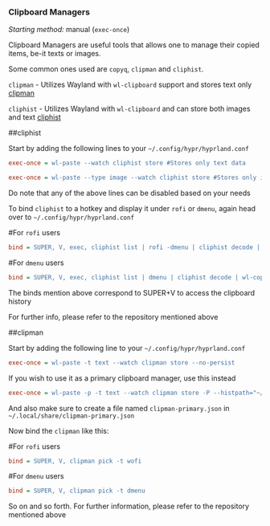 ### Clipboard Managers
_Starting method:_ manual (`exec-once`)

Clipboard Managers are useful tools that allows one to manage their copied items, be-it texts or images.

Some common ones used are `copyq`, `clipman` and `cliphist`.

`clipman` - Utilizes Wayland  with `wl-clipboard` support and stores text only [clipman](https://github.com/yory8/clipman)

`cliphist` - Utilizes Wayland with `wl-clipboard` and can store both images and text [cliphist](https://github.com/sentriz/cliphist) 

##cliphist

Start by adding the following lines to your `~/.config/hypr/hyprland.conf`

```ini
exec-once = wl-paste --watch cliphist store #Stores only text data

exec-once = wl-paste --type image --watch cliphist store #Stores only image data
```
Do note that any of the above lines can be disabled based on your needs

To bind `cliphist` to a hotkey and display it under `rofi` or `dmenu`, again head over to `~/.config/hypr/hyprland.conf`

#For `rofi` users
```ini
bind = SUPER, V, exec, cliphist list | rofi -dmenu | cliphist decode | wl-copy
```

#For `dmenu` users
```ini
bind = SUPER, V, exec, cliphist list | dmenu | cliphist decode | wl-copy
```
The binds mention above correspond to SUPER+V to access the clipboard history

For further info, please refer to the repository mentioned above

##clipman  

Start by adding the following line to your `~/.config/hypr/hyprland.conf`

```ini
exec-once = wl-paste -t text --watch clipman store --no-persist
```
If you wish to use it as a primary clipboard manager, use this instead

```ini
exec-once = wl-paste -p -t text --watch clipman store -P --histpath="~/.local/share/clipman-primary.json"
```
And also make sure to create a file named `clipman-primary.json` in `~/.local/share/clipman-primary.json`

Now bind the `clipman` like this:

#For `rofi` users
```ini
bind = SUPER, V, clipman pick -t wofi
```

#For `dmenu` users
```ini
bind = SUPER, V, clipman pick -t dmenu
```

So on and so forth. For further information, please refer to the repository mentioned above



